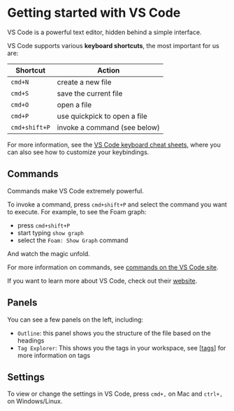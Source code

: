 # Getting started with VS Code

VS Code is a powerful text editor, hidden behind a simple interface.

VS Code supports various **keyboard shortcuts**, the most important for us are:

| Shortcut      | Action                       |
| ------------- | ---------------------------- |
| `cmd+N`       | create a new file            |
| `cmd+S`       | save the current file        |
| `cmd+O`       | open a file                  |
| `cmd+P`       | use quickpick to open a file |
| `cmd+shift+P` | invoke a command (see below) |

For more information, see the [VS Code keyboard cheat sheets](https://code.visualstudio.com/docs/getstarted/keybindings#_keyboard-shortcuts-reference), where you can also see how to customize your keybindings.

## Commands

Commands make VS Code extremely powerful.

To invoke a command, press `cmd+shift+P` and select the command you want to execute.
For example, to see the Foam graph:

- press `cmd+shift+P`
- start typing `show graph`
- select the `Foam: Show Graph` command

And watch the magic unfold.

For more information on commands, see [commands on the VS Code site](https://code.visualstudio.com/docs/getstarted/userinterface#_command-palette).

If you want to learn more about VS Code, check out their [website](https://code.visualstudio.com/docs#first-steps).

## Panels

You can see a few panels on the left, including:

- `Outline`: this panel shows you the structure of the file based on the headings
- `Tag Explorer`: This shows you the tags in your workspace, see [[tags]] for more information on tags

## Settings

To view or change the settings in VS Code, press `cmd+,` on Mac and `ctrl+,` on Windows/Linux.


[//begin]: # "Autogenerated link references for markdown compatibility"
[tags]: ..%2Ffeatures%2Ftags.md "Tags"
[//end]: # "Autogenerated link references"
